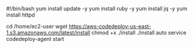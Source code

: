 #!/bin/bash
 yum install update -y
 yum install ruby -y
 yum install jq -y
yum install httpd

 cd /home/ec2-user
 wget https://aws-codedeploy-us-east-1.s3.amazonaws.com/latest/install
 chmod +x ./install
 ./install auto
 service codedeploy-agent start
